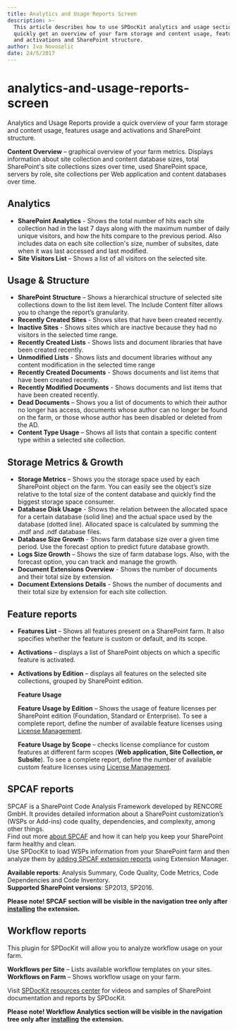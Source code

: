 ```yaml
---
title: Analytics and Usage Reports Screen
description: >-
  This article describes how to use SPDocKit analytics and usage section to
  quickly get an overview of your farm storage and content usage, features usage
  and activations and SharePoint structure.
author: Iva Novoselic
date: 24/5/2017
---
```


# analytics-and-usage-reports-screen

Analytics and Usage Reports provide a quick overview of your farm storage and content usage, features usage and activations and SharePoint structure.

**Content Overview** – graphical overview of your farm metrics. Displays information about site collection and content database sizes, total SharePoint's site collections sizes over time, used SharePoint space, servers by role, site collections per Web application and content databases over time.

## Analytics

* **SharePoint Analytics** - Shows the total number of hits each site collection had in the last 7 days along with the maximum number of daily unique visitors, and how the hits compare to the previous period. Also includes data on each site collection's size, number of subsites, date when it was last accessed and last modified. 
* **Site Visitors List** – Shows a list of all visitors on the selected site. 

## Usage & Structure

* **SharePoint Structure** – Shows a hierarchical structure of selected site collections down to the list item level. The Include Content filter allows you to change the report’s granularity.
* **Recently Created Sites** - Shows sites that have been created recently.
* **Inactive Sites** - Shows sites which are inactive because they had no visitors in the selected time range.
* **Recently Created Lists** - Shows lists and document libraries that have been created recently.
* **Unmodified Lists** - Shows lists and document libraries without any content modification in the selected time range
* **Recently Created Documents** - Shows documents and list items that have been created recently.
* **Recently Modified Documents** - Shows documents and list items that have been created recently.
* **Dead Documents** – Shows you a list of documents to which their author no longer has access, documents whose author can no longer be found on the farm, or those whose author has been disabled or deleted from the AD.  
* **Content Type Usage** – Shows all lists that contain a specific content type within a selected site collection.  

## Storage Metrics & Growth

* **Storage Metrics** – Shows you the storage space used by each SharePoint object on the farm. You can easily see the object’s size relative to the total size of the content database and quickly find the biggest storage space consumer. 
* **Database Disk Usage** - Shows the relation between the allocated space for a certain database \(solid line\) and the actual space used by the database \(dotted line\). Allocated space is calculated by summing the .mdf and .ndf database files.
* **Database Size Growth** - Shows farm database size over a given time period. Use the forecast option to predict future database growth.
* **Logs Size Growth** – Shows the size of farm database logs. Also, with the forecast option, you can track and manage the growth.
* **Document Extensions Overview** - Shows the number of documents and their total size by extension.
* **Document Extensions Details** - Shows the number of documents and their total size by extension for each site collection. 

## Feature reports

* **Features List** – Shows all features present on a SharePoint farm. It also specifies whether the feature is custom or default, and its scope. 
* **Activations** – displays a list of SharePoint objects on which a specific feature is activated.
* **Activations by Edition** – displays all features on the selected site collections, grouped by SharePoint edition.  

  **Feature Usage**

  **Feature Usage by Edition** – Shows the usage of feature licenses per SharePoint edition \(Foundation, Standard or Enterprise\). To see a complete report, define the number of available feature licenses using [License Management](analytics-and-usage-reports-screen.md#internal/configure-and-extend-spdockit/license-management).

  **Feature Usage by Scope** – checks license compliance for custom features at different farm scopes \(**Web application, Site Collection, or Subsite**\). To see a complete report, define the number of available custom feature licenses using [License Management](analytics-and-usage-reports-screen.md#internal/configure-and-extend-spdockit/license-management).

## SPCAF reports

SPCAF is a SharePoint Code Analysis Framework developed by RENCORE GmbH. It provides detailed information about a SharePoint customization’s \(WSPs or Add-ins\) code quality, dependencies, and complexity, among other things.  
Find out more [about SPCAF](https://www.spcaf.com/) and how it can help you keep your SharePoint farm healthy and clean.  
Use SPDocKit to load WSPs information from your SharePoint farm and then analyze them by [adding SPCAF extension reports](analytics-and-usage-reports-screen.md#internal/configure-and-extend-spdockit/extend-spdockit/install-spdockit-extensions) using Extension Manager.

**Available reports**: Analysis Summary, Code Quality, Code Metrics, Code Dependencies and Code Inventory.  
**Supported SharePoint versions**: SP2013, SP2016.

**Please note! SPCAF section will be visible in the navigation tree only after** [**installing**](analytics-and-usage-reports-screen.md#internal/configure-and-extend-spdockit/extend-spdockit/install-spdockit-extensions/) **the extension.**

## Workflow reports

This plugin for SPDocKit will allow you to analyze workflow usage on your farm.

**Workflows per Site** – Lists available workflow templates on your sites.  
**Workflows on Farm** – Shows workflow usage on your farm.

Visit [SPDocKit resources center](https://www.spdockit.com/resources/reports) for videos and samples of SharePoint documentation and reports by SPDocKit.

**Please note! Workflow Analytics section will be visible in the navigation tree only after** [**installing**](analytics-and-usage-reports-screen.md#internal/configure-and-extend-spdockit/extend-spdockit/install-spdockit-extensions/) **the extension.**

